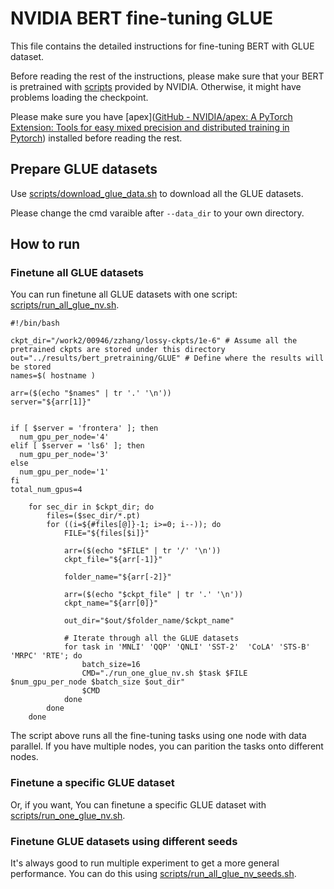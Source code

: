 # NVIDIA BERT fine-tuning GLUE

This file contains the detailed instructions for fine-tuning BERT with GLUE dataset. 

Before reading the rest of the instructions, please make sure that your BERT is pretrained with [scripts](https://github.com/NVIDIA/DeepLearningExamples/blob/master/PyTorch/LanguageModeling/BERT/README.md#pre-training) provided by NVIDIA. Otherwise, it might have problems loading the checkpoint.

Please make sure you have [apex]([GitHub - NVIDIA/apex: A PyTorch Extension: Tools for easy mixed precision and distributed training in Pytorch](https://github.com/NVIDIA/apex)) installed before reading the rest.

## Prepare GLUE datasets

Use [scripts/download_glue_data.sh](https://github.com/zhengmk321/BERT_Finetuning/blob/master/scripts/download_glue_data.sh) to download all the GLUE datasets.

Please change the cmd varaible after `--data_dir` to your own directory.

## How to run

### Finetune all GLUE datasets

You can run finetune all GLUE datasets with one script: [scripts/run_all_glue_nv.sh](https://github.com/zhengmk321/BERT_Finetuning/blob/master/scripts/run_all_glue_nv.sh).

```shell
#!/bin/bash

ckpt_dir="/work2/00946/zzhang/lossy-ckpts/1e-6" # Assume all the pretrained ckpts are stored under this directory
out="../results/bert_pretraining/GLUE" # Define where the results will be stored
names=$( hostname )

arr=($(echo "$names" | tr '.' '\n'))
server="${arr[1]}"


if [ $server = 'frontera' ]; then
  num_gpu_per_node='4'
elif [ $server = 'ls6' ]; then
  num_gpu_per_node='3'
else
  num_gpu_per_node='1'
fi
total_num_gpus=4

    for sec_dir in $ckpt_dir; do
        files=($sec_dir/*.pt)
        for ((i=${#files[@]}-1; i>=0; i--)); do
            FILE="${files[$i]}"

            arr=($(echo "$FILE" | tr '/' '\n'))
            ckpt_file="${arr[-1]}"

            folder_name="${arr[-2]}"

            arr=($(echo "$ckpt_file" | tr '.' '\n'))
            ckpt_name="${arr[0]}"

            out_dir="$out/$folder_name/$ckpt_name" 
            
            # Iterate through all the GLUE datasets
            for task in 'MNLI' 'QQP' 'QNLI' 'SST-2'  'CoLA' 'STS-B' 'MRPC' 'RTE'; do
                batch_size=16
                CMD="./run_one_glue_nv.sh $task $FILE  $num_gpu_per_node $batch_size $out_dir"
                $CMD
            done
        done
    done

```

The script above runs all the fine-tuning tasks using one node with data parallel. If you have multiple nodes, you can parition the tasks onto different nodes.

### Finetune a specific GLUE dataset

Or, if you want, You can finetune a specific GLUE dataset with [scripts/run_one_glue_nv.sh](https://github.com/zhengmk321/BERT_Finetuning/blob/master/scripts/run_one_glue_nv.sh).

### Finetune GLUE datasets using different seeds

It's always good to run multiple experiment to get a more general performance. You can do this using [scripts/run_all_glue_nv_seeds.sh](https://github.com/zhengmk321/BERT_Finetuning/blob/master/scripts/run_all_glue_nv_seeds.sh).



